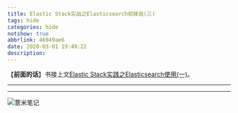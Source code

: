 ```yaml
---
title: Elastic Stack实战之Elasticsearch初体验(三)
tags: hide
categories: hide
notshow: true
abbrlink: 46949ae6
date: 2020-03-01 19:49:22
description:
---
```


【**前面的话**】书接上文[Elastic Stack实践之Elasticsearch使用(一)](https://eelve.com/archives/elasticsearch01)。

---

---

![薏米笔记](https://image.eelve.com/eblog/eblog-b269767ff45b4e01a1c380e38898c1c0.png)
